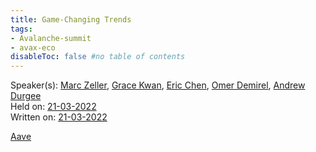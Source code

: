 ```yaml
---
title: Game-Changing Trends
tags:
- Avalanche-summit
- avax-eco
disableToc: false #no table of contents
---
```


Speaker(s): [Marc Zeller](notes/Marc%20Zeller.md), [Grace Kwan](notes/Grace%20Kwan.md), [Eric Chen](notes/Eric%20Chen.md), [Omer Demirel](notes/Omer%20Demirel.md), [Andrew Durgee](notes/Andrew%20Durgee.md)  
Held on: [21-03-2022](notes/21-03-2022.md)  
Written on: [21-03-2022](notes/21-03-2022.md)   



[Aave](notes/Aave.md)